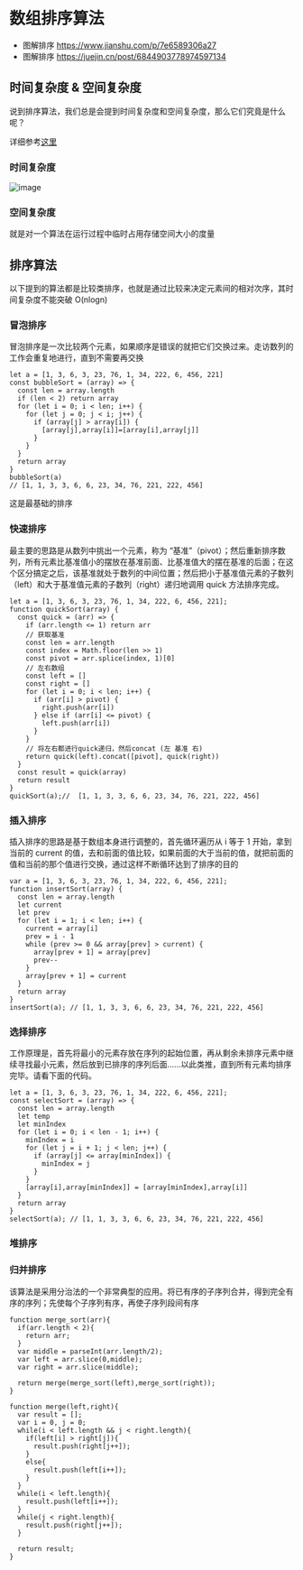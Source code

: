# 数组排序算法



- 图解排序 https://www.jianshu.com/p/7e6589306a27
- 图解排序 https://juejin.cn/post/6844903778974597134



## 时间复杂度 & 空间复杂度



说到排序算法，我们总是会提到时间复杂度和空间复杂度，那么它们究竟是什么呢？



详细参考[这里](https://juejin.cn/post/6844903750985842695)



### 时间复杂度



![image](https://gw.alicdn.com/imgextra/i1/O1CN01hKUguw25oU4kkV8AR_!!6000000007573-2-tps-1200-960.png)



### 空间复杂度



就是对一个算法在运行过程中临时占用存储空间大小的度量



## 排序算法



以下提到的算法都是比较类排序，也就是通过比较来决定元素间的相对次序，其时间复杂度不能突破 O(nlogn)



### 冒泡排序



冒泡排序是一次比较两个元素，如果顺序是错误的就把它们交换过来。走访数列的工作会重复地进行，直到不需要再交换



```
let a = [1, 3, 6, 3, 23, 76, 1, 34, 222, 6, 456, 221]
const bubbleSort = (array) => {
  const len = array.length
  if (len < 2) return array
  for (let i = 0; i < len; i++) {
    for (let j = 0; j < i; j++) {
      if (array[j] > array[i]) {
        [array[j],array[i]]=[array[i],array[j]]
      }
    }
  }
  return array
}
bubbleSort(a)
// [1, 1, 3, 3, 6, 6, 23, 34, 76, 221, 222, 456]
```



这是最基础的排序



### 快速排序



最主要的思路是从数列中挑出一个元素，称为 “基准”（pivot）；然后重新排序数列，所有元素比基准值小的摆放在基准前面、比基准值大的摆在基准的后面；在这个区分搞定之后，该基准就处于数列的中间位置；然后把小于基准值元素的子数列（left）和大于基准值元素的子数列（right）递归地调用 quick 方法排序完成。



```
let a = [1, 3, 6, 3, 23, 76, 1, 34, 222, 6, 456, 221];
function quickSort(array) {
  const quick = (arr) => {
    if (arr.length <= 1) return arr
    // 获取基准
    const len = arr.length
    const index = Math.floor(len >> 1)
    const pivot = arr.splice(index, 1)[0]
    // 左右数组
    const left = []
    const right = []
    for (let i = 0; i < len; i++) {
      if (arr[i] > pivot) {
        right.push(arr[i])
      } else if (arr[i] <= pivot) {
        left.push(arr[i])
      }
    }
    // 将左右都进行quick递归，然后concat (左 基准 右)
    return quick(left).concat([pivot], quick(right))
  }
  const result = quick(array)
  return result
}
quickSort(a);//  [1, 1, 3, 3, 6, 6, 23, 34, 76, 221, 222, 456]
```



### 插入排序



插入排序的思路是基于数组本身进行调整的，首先循环遍历从 i 等于 1 开始，拿到当前的 current 的值，去和前面的值比较，如果前面的大于当前的值，就把前面的值和当前的那个值进行交换，通过这样不断循环达到了排序的目的

```
var a = [1, 3, 6, 3, 23, 76, 1, 34, 222, 6, 456, 221];
function insertSort(array) {
  const len = array.length
  let current
  let prev
  for (let i = 1; i < len; i++) {
    current = array[i]
    prev = i - 1
    while (prev >= 0 && array[prev] > current) {
      array[prev + 1] = array[prev]
      prev--
    }
    array[prev + 1] = current
  }
  return array
}
insertSort(a); // [1, 1, 3, 3, 6, 6, 23, 34, 76, 221, 222, 456]
```

### 选择排序



工作原理是，首先将最小的元素存放在序列的起始位置，再从剩余未排序元素中继续寻找最小元素，然后放到已排序的序列后面……以此类推，直到所有元素均排序完毕。请看下面的代码。



```
let a = [1, 3, 6, 3, 23, 76, 1, 34, 222, 6, 456, 221];
const selectSort = (array) => {
  const len = array.length
  let temp
  let minIndex
  for (let i = 0; i < len - 1; i++) {
    minIndex = i
    for (let j = i + 1; j < len; j++) {
      if (array[j] <= array[minIndex]) {
        minIndex = j
      }
    }
    [array[i],array[minIndex]] = [array[minIndex],array[i]]
  }
  return array
}
selectSort(a); // [1, 1, 3, 3, 6, 6, 23, 34, 76, 221, 222, 456]
```



### 堆排序



### 归并排序



该算法是采用分治法的一个非常典型的应用。将已有序的子序列合并，得到完全有序的序列；先使每个子序列有序，再使子序列段间有序

```
function merge_sort(arr){
  if(arr.length < 2){
    return arr;
  }
  var middle = parseInt(arr.length/2);
  var left = arr.slice(0,middle);
  var right = arr.slice(middle);
  
  return merge(merge_sort(left),merge_sort(right));
}

function merge(left,right){
  var result = [];
  var i = 0, j = 0;
  while(i < left.length && j < right.length){
    if(left[i] > right[j]){
      result.push(right[j++]);
    }
    else{
      result.push(left[i++]);
    }
  }
  while(i < left.length){
    result.push(left[i++]);
  }
  while(j < right.length){
    result.push(right[j++]);
  }
  
  return result;
}
```
